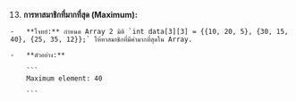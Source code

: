 13.  **การหาสมาชิกที่มากที่สุด (Maximum):**
    
    -   **โจทย์:** กำหนด Array 2 มิติ `int data[3][3] = {{10, 20, 5}, {30, 15, 40}, {25, 35, 12}};` ให้หาสมาชิกที่มีค่ามากที่สุดใน Array.
        
    -   **ตัวอย่าง:**
        
        ```
        Maximum element: 40
        
        ```
